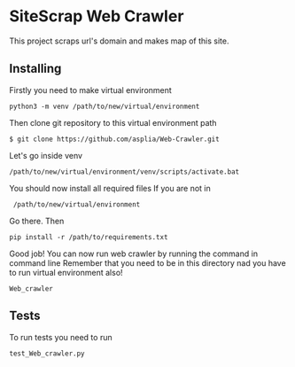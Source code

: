 # SiteScrap Web Crawler
This project scraps url's domain and makes map of this site.
## Installing
Firstly you need to make virtual environment
```
python3 -m venv /path/to/new/virtual/environment
```
Then clone git repository to this virtual environment path
```
$ git clone https://github.com/asplia/Web-Crawler.git
```
Let's go inside venv
```
/path/to/new/virtual/environment/venv/scripts/activate.bat
```
You should now install all required files
If you are not in 
```
 /path/to/new/virtual/environment
```
Go there.
Then
```
pip install -r /path/to/requirements.txt
```
Good job! You can now run web crawler by running the command in command line
Remember that you need to be in this directory nad you have to run virtual environment also!
```
Web_crawler
```

## Tests
To run tests you need to run
```
test_Web_crawler.py
```
